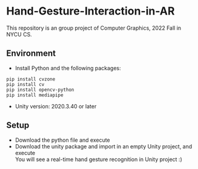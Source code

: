 # Hand-Gesture-Interaction-in-AR
This repository is an group project of Computer Graphics, 2022 Fall in NYCU CS.

## Environment
- Install Python and the following packages:

```
pip install cvzone
pip install cv
pip install opencv-python
pip install mediapipe
```

- Unity version: 2020.3.40 or later

## Setup
- Download the python file and execute
- Download the unity package and import in an empty Unity project, and execute <br>
You will see a real-time hand gesture recognition in Unity project :)

